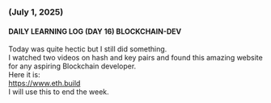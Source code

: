 ### (July 1, 2025)  
#### DAILY LEARNING LOG (DAY 16) BLOCKCHAIN-DEV  
Today was quite hectic but I still did something.  
I watched two videos on hash and key pairs and found this amazing website for any aspiring Blockchain developer.  
Here it is:  
https://www.eth.build  
I will use this to end the week.